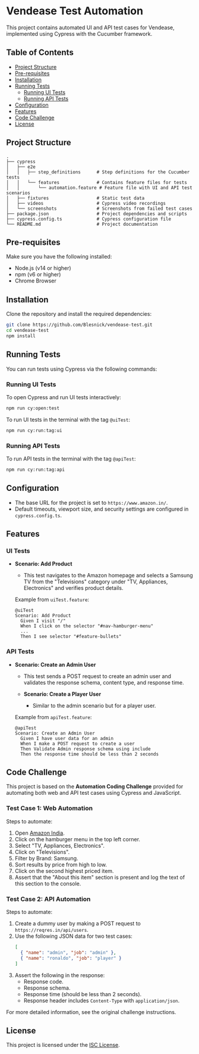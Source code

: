 # Vendease Test Automation

This project contains automated UI and API test cases for Vendease, implemented using Cypress with the Cucumber framework.

## Table of Contents

- [Project Structure](#project-structure)
- [Pre-requisites](#pre-requisites)
- [Installation](#installation)
- [Running Tests](#running-tests)
  - [Running UI Tests](#running-ui-tests)
  - [Running API Tests](#running-api-tests)
- [Configuration](#configuration)
- [Features](#features)
- [Code Challenge](#code-challenge)
- [License](#license)

## Project Structure

```
.
├── cypress
│   ├── e2e
│   │   ├── step_definitions      # Step definitions for the Cucumber tests
│   │   └── features              # Contains feature files for tests
│   │       └── automation.feature # Feature file with UI and API test scenarios
│   ├── fixtures                  # Static test data
│   ├── videos                    # Cypress video recordings
│   └── screenshots               # Screenshots from failed test cases
├── package.json                  # Project dependencies and scripts
├── cypress.config.ts             # Cypress configuration file
└── README.md                     # Project documentation
```

## Pre-requisites

Make sure you have the following installed:

- Node.js (v14 or higher)
- npm (v6 or higher)
- Chrome Browser

## Installation

Clone the repository and install the required dependencies:

```bash
git clone https://github.com/Blesnick/vendease-test.git
cd vendease-test
npm install
```

## Running Tests

You can run tests using Cypress via the following commands:

### Running UI Tests

To open Cypress and run UI tests interactively:

```bash
npm run cy:open:test
```

To run UI tests in the terminal with the tag `@uiTest`:

```bash
npm run cy:run:tag:ui
```

### Running API Tests

To run API tests in the terminal with the tag `@apiTest`:

```bash
npm run cy:run:tag:api
```

## Configuration

- The base URL for the project is set to `https://www.amazon.in/`.
- Default timeouts, viewport size, and security settings are configured in `cypress.config.ts`.

## Features

### UI Tests

- **Scenario: Add Product**

  - This test navigates to the Amazon homepage and selects a Samsung TV from the "Televisions" category under "TV, Appliances, Electronics" and verifies product details.

  Example from `uiTest.feature`:

  ```gherkin
  @uiTest
  Scenario: Add Product
    Given I visit "/"
    When I click on the selector "#nav-hamburger-menu"
    ...
    Then I see selector "#feature-bullets"
  ```

### API Tests

- **Scenario: Create an Admin User**

  - This test sends a POST request to create an admin user and validates the response schema, content type, and response time.

  - **Scenario: Create a Player User**
    - Similar to the admin scenario but for a player user.

  Example from `apiTest.feature`:

  ```gherkin
  @apiTest
  Scenario: Create an Admin User
    Given I have user data for an admin
    When I make a POST request to create a user
    Then Validate Admin response schema using include
    Then the response time should be less than 2 seconds
  ```

## Code Challenge

This project is based on the **Automation Coding Challenge** provided for automating both web and API test cases using Cypress and JavaScript.

### Test Case 1: Web Automation

Steps to automate:

1. Open [Amazon India](https://www.amazon.in/).
2. Click on the hamburger menu in the top left corner.
3. Select "TV, Appliances, Electronics".
4. Click on "Televisions".
5. Filter by Brand: Samsung.
6. Sort results by price from high to low.
7. Click on the second highest priced item.
8. Assert that the "About this item" section is present and log the text of this section to the console.

### Test Case 2: API Automation

Steps to automate:

1. Create a dummy user by making a POST request to `https://reqres.in/api/users`.
2. Use the following JSON data for two test cases:
   ```json
   [
     { "name": "admin", "job": "admin" },
     { "name": "ronaldo", "job": "player" }
   ]
   ```
3. Assert the following in the response:
   - Response code.
   - Response schema.
   - Response time (should be less than 2 seconds).
   - Response header includes `Content-Type` with `application/json`.

For more detailed information, see the original challenge instructions.

## License

This project is licensed under the [ISC License](LICENSE).
